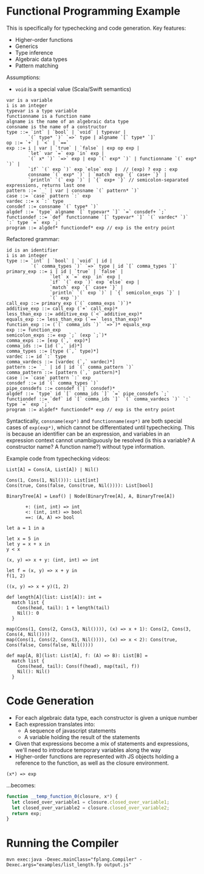# Functional Programming Example

This is specifically for typechecking and code generation.
Key features:

- Higher-order functions
- Generics
- Type inference
- Algebraic data types
- Pattern matching

Assumptions:
- `void` is a special value (Scala/Swift semantics)

```
var is a variable
i is an integer
typevar is a type variable
functionname is a function name
algname is the name of an algebraic data type
consname is the name of a constructor
type ::= `int` | `bool` | `void` | typevar |
        `(` type* `)` `=>` type | algname `[` type* `]`
op ::= `+` | `<` | `==`
exp ::= i | var | `true` | `false` | exp op exp |
        `let` var `=` exp `in` exp |
        `(` x* `)` `=>` exp | exp `(` exp* `)` | functionname `(` exp* `)` |
        `if` `(` exp `)` exp `else` exp |  // (exp) ? exp : exp
        consname `(` exp* `)` | `match` exp `{` case+ `}` |
        `println` `(` exp `)` | `{` exp+ `}` // semicolon-separated expressions, returns last one
pattern ::= `_` | var | consname `(` pattern* `)`
case ::= `case` pattern `:` exp
vardec ::= x `:` type
consdef ::= consname `(` type* `)`
algdef ::= `type` algname `[` typevar* `]` `=` consdef+ `;`
functiondef ::= `def` functionname `[` typevar* `]` `(` vardec* `)` `:` type `=` exp `;`
program ::= algdef* functiondef* exp // exp is the entry point
```

Refactored grammar:
```
id is an identifier
i is an integer
type ::= `int` | `bool` | `void` | id |
         `(` comma_types `)` `=>` type | id `[` comma_types `]`
primary_exp ::= i | id | `true` | `false` |
                `let` x `=` exp `in` exp |
                `if` `(` exp `)` exp `else` exp |
                `match` exp `{` case+ `}` |
                `println` `(` exp `)` | `{` semicolon_exps `}` |
                `(` exp `)`
call_exp ::= primary_exp (`(` comma_exps `)`)*
additive_exp ::= call_exp (`+` call_exp)*
less_than_exp ::= additive_exp (`<` additive_exp)*
equals_exp ::= less_than_exp (`==` less_than_exp)*
function_exp ::= (`(` comma_ids `)` `=>`)* equals_exp
exp ::= function_exp
semicolon_exps ::= exp `;` (exp `;`)*
comma_exps ::= [exp (`,` exp)*]
comma_ids ::= [id (`,` id)*]
comma_types ::= [type (`,` type)*]
vardec ::= id `:` type
comma_vardecs ::= [vardec (`,` vardec)*]
pattern ::= `_` | id | id `(` comma_pattern `)`
comma_pattern ::= [pattern (`,` pattern)*]
case ::= `case` pattern `:` exp
consdef ::= id `(` comma_types `)`
pipe_consdefs ::= consdef (`|` consdef)*
algdef ::= `type` id `[` comma_ids `]` `=` pipe_consdefs `;`
functiondef ::= `def` id `[` comma_ids `]` `(` comma_vardecs `)` `:` type `=` exp `;`
program ::= algdef* functiondef* exp // exp is the entry point
```

Syntactically, `consname(exp*)` and `functionname(exp*)` are both special cases of `exp(exp*)`, which cannot be differentiated until typechecking.
This is because an identifier can be an expression, and variables in an expression context cannot unambiguously be resolved (is this a variable?  A constructor name?  A function name?) without type information.


Example code from typechecking videos:
```
List[A] = Cons(A, List[A]) | Nil()

Cons(1, Cons(1, Nil())): List[int]
Cons(true, Cons(false, Cons(true, Nil()))): List[bool]

BinaryTree[A] = Leaf() | Node(BinaryTree[A], A, BinaryTree[A])

       +: (int, int) => int
       <: (int, int) => bool
       ==: (A, A) => bool

let a = 1 in a

let x = 5 in
let y = x + x in
y < x

(x, y) => x + y: (int, int) => int

let f = (x, y) => x + y in
f(1, 2)

((x, y) => x + y)(1, 2)

def length[A](list: List[A]): int =
  match list {
    Cons(head, tail): 1 + length(tail)
    Nil(): 0
  }

map(Cons(1, Cons(2, Cons(3, Nil()))), (x) => x + 1): Cons(2, Cons(3, Cons(4, Nil())))
map(Cons(1, Cons(2, Cons(3, Nil()))), (x) => x < 2): Cons(true, Cons(false, Cons(false, Nil())))

def map[A, B](list: List[A], f: (A) => B): List[B] =
  match list {
    Cons(head, tail): Cons(f(head), map(tail, f))
    Nil(): Nil()
  }
```

# Code Generation

- For each algebraic data type, each constructor is given a unique number
- Each expression translates into:
    - A sequence of javascript statements
    - A variable holding the result of the statements
- Given that expressions become a mix of statements and expressions, we'll need to introduce temporary variables along the way
- Higher-order functions are represented with JS objects holding a reference to the function, as well as the closure environment.

```
(x*) => exp
```

...becomes:

```javascript
function __temp_function_0(closure, x*) {
  let closed_over_variable1 = closure.closed_over_variable1;
  let closed_over_variable2 = closure.closed_over_variable2;
  return exp;
}
```

# Running the Compiler

```
mvn exec:java -Dexec.mainClass="fplang.Compiler" -Dexec.args="examples/list_length.fp output.js"
```
